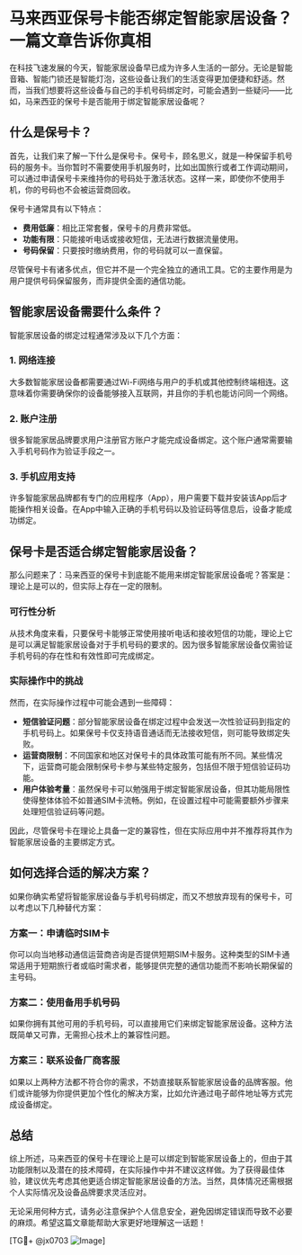 # 马来西亚保号卡能否绑定智能家居设备？一篇文章告诉你真相

在科技飞速发展的今天，智能家居设备早已成为许多人生活的一部分。无论是智能音箱、智能门锁还是智能灯泡，这些设备让我们的生活变得更加便捷和舒适。然而，当我们想要将这些设备与自己的手机号码绑定时，可能会遇到一些疑问——比如，马来西亚的保号卡是否能用于绑定智能家居设备呢？

## 什么是保号卡？

首先，让我们来了解一下什么是保号卡。保号卡，顾名思义，就是一种保留手机号码的服务卡。当你暂时不需要使用手机服务时，比如出国旅行或者工作调动期间，可以通过申请保号卡来维持你的号码处于激活状态。这样一来，即使你不使用手机，你的号码也不会被运营商回收。

保号卡通常具有以下特点：
- **费用低廉**：相比正常套餐，保号卡的月费非常低。
- **功能有限**：只能接听电话或接收短信，无法进行数据流量使用。
- **号码保留**：只要按时缴纳费用，你的号码就可以一直保留。

尽管保号卡有诸多优点，但它并不是一个完全独立的通讯工具。它的主要作用是为用户提供号码保留服务，而非提供全面的通信功能。

## 智能家居设备需要什么条件？

智能家居设备的绑定过程通常涉及以下几个方面：

### 1. 网络连接
大多数智能家居设备都需要通过Wi-Fi网络与用户的手机或其他控制终端相连。这意味着你需要确保你的设备能够接入互联网，并且你的手机也能访问同一个网络。

### 2. 账户注册
很多智能家居品牌要求用户注册官方账户才能完成设备绑定。这个账户通常需要输入手机号码作为验证手段之一。

### 3. 手机应用支持
许多智能家居品牌都有专门的应用程序（App），用户需要下载并安装该App后才能操作相关设备。在App中输入正确的手机号码以及验证码等信息后，设备才能成功绑定。

## 保号卡是否适合绑定智能家居设备？

那么问题来了：马来西亚的保号卡到底能不能用来绑定智能家居设备呢？答案是：理论上是可以的，但实际上存在一定的限制。

### 可行性分析
从技术角度来看，只要保号卡能够正常使用接听电话和接收短信的功能，理论上它是可以满足智能家居设备对于手机号码的要求的。因为很多智能家居设备仅需验证手机号码的存在性和有效性即可完成绑定。

### 实际操作中的挑战
然而，在实际操作过程中可能会遇到一些障碍：
- **短信验证问题**：部分智能家居设备在绑定过程中会发送一次性验证码到指定的手机号码上。如果保号卡仅支持语音通话而无法接收短信，则可能导致绑定失败。
- **运营商限制**：不同国家和地区对保号卡的具体政策可能有所不同。某些情况下，运营商可能会限制保号卡参与某些特定服务，包括但不限于短信验证码功能。
- **用户体验考量**：虽然保号卡可以勉强用于绑定智能家居设备，但其功能局限性使得整体体验不如普通SIM卡流畅。例如，在设置过程中可能需要额外步骤来处理短信验证码等问题。

因此，尽管保号卡在理论上具备一定的兼容性，但在实际应用中并不推荐将其作为智能家居设备的主要绑定方式。

## 如何选择合适的解决方案？

如果你确实希望将智能家居设备与手机号码绑定，而又不想放弃现有的保号卡，可以考虑以下几种替代方案：

### 方案一：申请临时SIM卡
你可以向当地移动通信运营商咨询是否提供短期SIM卡服务。这种类型的SIM卡通常适用于短期旅行者或临时需求者，能够提供完整的通信功能而不影响长期保留的主号码。

### 方案二：使用备用手机号码
如果你拥有其他可用的手机号码，可以直接用它们来绑定智能家居设备。这种方法既简单又可靠，无需担心技术上的兼容性问题。

### 方案三：联系设备厂商客服
如果以上两种方法都不符合你的需求，不妨直接联系智能家居设备的品牌客服。他们或许能够为你提供更加个性化的解决方案，比如允许通过电子邮件地址等方式完成设备绑定。

## 总结

综上所述，马来西亚的保号卡在理论上是可以绑定到智能家居设备上的，但由于其功能限制以及潜在的技术障碍，在实际操作中并不建议这样做。为了获得最佳体验，建议优先考虑其他更适合绑定智能家居设备的方法。当然，具体情况还需根据个人实际情况及设备品牌要求灵活应对。

无论采用何种方式，请务必注意保护个人信息安全，避免因绑定错误而导致不必要的麻烦。希望这篇文章能帮助大家更好地理解这一话题！

[TG💪+ @jx0703 ![Image](https://github.com/user-attachments/assets/dbca1d08-cadb-493c-b0ec-ad6f7a83f270)]